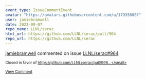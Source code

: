 ```yaml
---
event_type: IssueCommentEvent
avatar: "https://avatars.githubusercontent.com/u/17935880?"
user: jamiebramwell
date: 2023-09-07
repo_name: LLNL/serac
html_url: https://github.com/LLNL/serac/pull/964
repo_url: https://github.com/LLNL/serac
---
```


<a href='https://github.com/jamiebramwell' target='_blank'>jamiebramwell</a> commented on issue <a href='https://github.com/LLNL/serac/pull/964' target='_blank'>LLNL/serac#964</a>.

<small>Closed in favor of https://github.com/LLNL/serac/pull/998...</small>

<a href='https://github.com/LLNL/serac/pull/964' target='_blank'>View Comment</a>